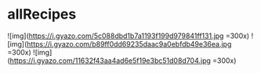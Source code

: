 <h1>allRecipes</h1>

![img](https://i.gyazo.com/5c088dbd1b7a1193f199d979841ff131.jpg =300x)
![img](https://i.gyazo.com/b89ff0dd69235daac9a0ebfdb49e36ea.jpg =300x)
![img](https://i.gyazo.com/11632f43aa4ad6e5f19e3bc51d08d704.jpg =300x)